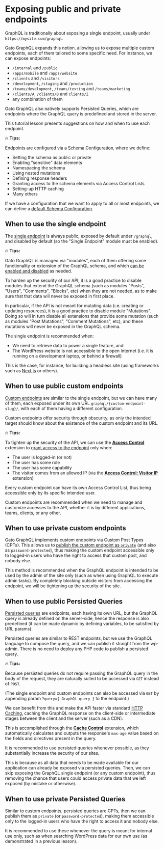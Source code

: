 # Exposing public and private endpoints

GraphQL is traditionally about exposing a single endpoint, usually under `https://mysite.com/graphql`.

Gato GraphQL expands this notion, allowing us to expose multiple custom endpoints, each of them tailored to some specific need. For instance, we can expose endpoints:

- `/internal` and `/public`
- `/apps/mobile` and `/apps/website`
- `/clients` and `/visitors`
- `/development`, `/staging` and `/production`
- `/teams/development`, `/teams/testing` and `/teams/marketing`
- `/clients/A`, `/clients/B` and `clients/Z`
- any combination of them

Gato GraphQL also natively supports Persisted Queries, which are endpoints where the GraphQL query is predefined and stored in the server.

This tutorial lesson presents suggestions on how and when to use each endpoint.

<div class="doc-highlight" markdown=1>

🔥 **Tips:**

Endpoints are configured via a [Schema Configuration](https://gatographql.com/guides/use/creating-a-schema-configuration/), where we define:

- Setting the schema as public or private
- Enabling “sensitive” data elements
- Namespacing the schema
- Using nested mutations
- Defining response headers
- Granting access to the schema elements via Access Control Lists
- Setting-up HTTP caching
- Many others

If we have a configuration that we want to apply to all or most endpoints, we can define a [default Schema Configuration](https://gatographql.com/guides/config/defining-the-default-schema-configuration/).

</div>

## When to use the single endpoint

The [single endpoint](https://gatographql.com/guides/config/enabling-and-configuring-the-single-endpoint/) is always public, exposed by default under `/graphql`, and disabled by default (so the "Single Endpoint" module must be enabled).

<div class="doc-highlight" markdown=1>

🔥 **Tips:**

Gato GraphQL is managed via "modules", each of them offering some functionality or extension of the GraphQL schema, and which [can be enabled and disabled](https://gatographql.com/guides/config/browsing-enabling-and-disabling-modules/) as needed.

To harden up the security of our API, it is a good practice to disable modules that extend the GraphQL schema (such as modules "Posts", "Users", "Comments", "Blocks", etc) when they are not needed, as to make sure that that data will never be exposed in first place.

In particular, if the API is not meant for mutating data (i.e. creating or updating resources), it is a good practice to disable module "Mutations". Doing so will in turn disable all extensions that provide some mutation (such as modules "Post Mutations", "Comment Mutations", etc), and these mutations will never be exposed in the GraphQL schema.

</div>

The single endpoint is recommended when:

- We need to retrieve data to power a single feature, and
- The WordPress website is not accessible to the open Internet (i.e. it is running on a development laptop, or behind a firewall)

This is the case, for instance, for building a headless site (using frameworks such as [Next.js](https://nextjs.org/) or others).

## When to use public custom endpoints

[Custom endpoints](https://gatographql.com/guides/use/creating-a-custom-endpoint/) are similar to the single endpoint, but we can have many of them, each exposed under its own URL `graphql/{custom-endpoint-slug}/`, with each of them having a different configuration.

Custom endpoints offer security through obscurity, as only the intended target should know about the existence of the custom endpoint and its URL.

<div class="doc-highlight" markdown=1>

🔥 **Tips:**

To tighten up the security of the API, we can use the [**Access Control**](https://gatographql.com/extensions/access-control/) extension to [grant access to the endpoint](https://gatographql.com/guides/use/defining-access-control/) only when:

- The user is logged-in (or not)
- The user has some role
- The user has some capability
- The visitor comes from an allowed IP (via the [**Access Control: Visitor IP**](https://gatographql.com/extensions/access-control-visitor-ip/) extension)

Every custom endpoint can have its own Access Control List, thus being accessible only by its specific intended user.

</div>

Custom endpoints are recommended when we need to manage and customize accesses to the API, whether it is by different applications, teams, clients, or any other.

## When to use private custom endpoints

Gato GraphQL implements custom endpoints via Custom Post Types (CPTs). This allows us to [publish the custom endpoint as `private`](https://gatographql.com/guides/special-features/public-private-and-password-protected-endpoints/#heading-private-endpoints) (and also as `password-protected`), thus making the custom endpoint accessible only to logged-in users who have the right to access that custom post, and nobody else.

This method is recommended when the GraphQL endpoint is intended to be used by the admin of the site only (such as when using GraphQL to execute admin tasks). By completely blocking outside visitors from accessing the endpoint, we will be tightening up the security of the site.

## When to use public Persisted Queries

[Persisted queries](https://gatographql.com/guides/use/creating-a-persisted-query/) are endpoints, each having its own URL, but the GraphQL query is already defined on the server-side, hence the response is also predefined (it can be made dynamic by defining variables, to be satisfied by URL params).

Persisted queries are similar to REST endpoints, but we use the GraphQL language to compose the query, and we can publish it straight from the wp-admin. There is no need to deploy any PHP code to publish a persisted query.

<div class="doc-highlight" markdown=1>

🔥 **Tips:**

Because persisted queries do not require passing the GraphQL query in the body of the request, they are naturally suited to be accessed via `GET` instead of `POST`.

(The single endpoint and custom endpoints can also be accessed via `GET` by appending param `?query={ GraphQL query }` to the endpoint.)

We can benefit from this and make the API faster via standard [HTTP Caching](https://gatographql.com/guides/use/adding-http-caching/), caching the GraphQL response on the client-side or intermediate stages between the client and the server (such as a CDN).

This is accomplished through the [**Cache Control**](https://gatographql.com/extensions/cache-control/) extension, which automatically calculates and outputs the response's `max-age` value based on the fields and directives present in the query.

</div>

It is recommended to use persisted queries whenever possible, as they substantially increase the security of our sites.

This is because as all data that needs to be made available for our application can already be exposed via persisted queries. Then, we can skip exposing the GraphQL single endpoint (or any custom endpoint), thus removing the chance that users could access private data that we left exposed (by mistake or otherwise).

## When to use private Persisted Queries

Similar to custom endpoints, persisted queries are CPTs, then we can publish them as `private` (or `password-protected`), making them accessible only to the logged-in users who have the right to access it and nobody else.

It is recommended to use these whenever the query is meant for internal use only, such as when searching WordPress data for our own use (as demonstrated in a previous lesson).
